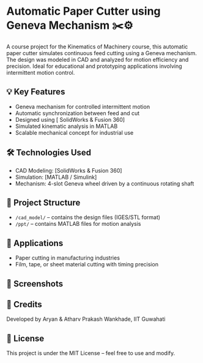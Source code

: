 # Automatic Paper Cutter using Geneva Mechanism ✂️⚙️

A course project for the Kinematics of Machinery course, this automatic paper cutter simulates continuous feed cutting using a Geneva mechanism. 
The design was modeled in CAD and analyzed for motion efficiency and precision. Ideal for educational and prototyping applications involving intermittent motion control.


## 💡 Key Features

- Geneva mechanism for controlled intermittent motion
- Automatic synchronization between feed and cut
- Designed using [ SolidWorks & Fusion 360]
- Simulated kinematic analysis in MATLAB 
- Scalable mechanical concept for industrial use

## 🛠️ Technologies Used

- CAD Modeling: [SolidWorks & Fusion 360]
- Simulation: [MATLAB / Simulink]
- Mechanism: 4-slot Geneva wheel driven by a continuous rotating shaft

## 📂 Project Structure

- `/cad_model/` – contains the design files (IGES/STL format)
- `/ppt/` – contains MATLAB files for motion analysis


## 🎯 Applications

- Paper cutting in manufacturing industries
- Film, tape, or sheet material cutting with timing precision

## 📸 Screenshots



## 🤝 Credits

Developed by Aryan & Atharv Prakash Wankhade, IIT Guwahati  


## 📜 License

This project is under the MIT License – feel free to use and modify.
